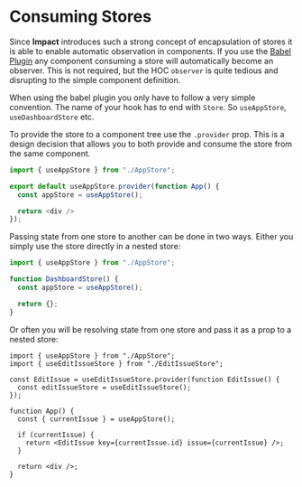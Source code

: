 # Consuming Stores

Since **Impact** introduces such a strong concept of encapsulation of stores it is able to enable automatic observation in components. If you use the [Babel Plugin](../index.md#automatic-observation) any component consuming a store will automatically become an observer. This is not required, but the HOC `observer` is quite tedious and disrupting to the simple component definition.

When using the babel plugin you only have to follow a very simple convention. The name of your hook has to end with `Store`. So `useAppStore`, `useDashboardStore` etc.

To provide the store to a component tree use the `.provider` prop. This is a design decision that allows you to both provide and consume the store from the same component.

```ts
import { useAppStore } from "./AppStore";

export default useAppStore.provider(function App() {
  const appStore = useAppStore();

  return <div />
});
```

Passing state from one store to another can be done in two ways. Either you simply use the store directly in a nested store:

```ts
import { useAppStore } from "./AppStore";

function DashboardStore() {
  const appStore = useAppStore();

  return {};
}
```

Or often you will be resolving state from one store and pass it as a prop to a nested store:

```tsx
import { useAppStore } from "./AppStore";
import { useEditIssueStore } from "./EditIssueStore";

const EditIssue = useEditIssueStore.provider(function EditIssue() {
  const editIssueStore = useEditIssueStore();
});

function App() {
  const { currentIssue } = useAppStore();

  if (currentIssue) {
    return <EditIssue key={currentIssue.id} issue={currentIssue} />;
  }

  return <div />;
}
```
